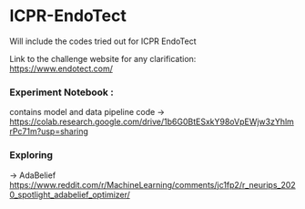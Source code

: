 # ICPR-EndoTect

Will include the codes tried out for ICPR EndoTect

Link to the challenge website for any clarification: https://www.endotect.com/

### Experiment Notebook : 
contains model and data pipeline code -> https://colab.research.google.com/drive/1b6G0BtESxkY98oVpEWjw3zYhlmrPc71m?usp=sharing

### Exploring

-> AdaBelief https://www.reddit.com/r/MachineLearning/comments/jc1fp2/r_neurips_2020_spotlight_adabelief_optimizer/
